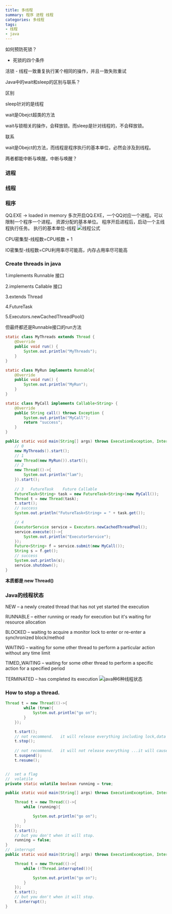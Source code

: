 ```yaml
---
title: 多线程
summary: 程序 进程 线程
categories: 多线程
tags:
- 线程
- java
---
```


如何预防死锁？

- 死锁的四个条件



活锁 - 线程一致重复执行某个相同的操作，并且一致失败重试



Java中的wait和sleep的区别与联系？

区别

sleep针对的是线程

wait是Obejct超类的方法

wait与锁相关的操作，会释放锁。而sleep是针对线程的，不会释放锁。


联系

wait是Obejct的方法，而线程是程序执行的基本单位，必然会涉及到线程。

两者都能中断与唤醒。中断与唤醒？


### 进程

### 线程

### 程序

QQ.EXE -> loaded in memory
多次开启QQ.EXE，一个QQ对应一个进程。可以限制一个程序一个进程。 资源分配的基本单位。 
程序开启进程后，启动一个主线程执行任务。 执行的基本单位-线程
![线程公式](https://user-images.githubusercontent.com/24481784/163958247-839490b4-a44d-4add-895a-7c3750a41406.png)

CPU密集型-线程数=CPU核数 + 1

IO密集型-线程数=CPU利用率尽可能高，内存占用率尽可能高




### Create threads in java

1.implements Runnable 接口

2.implements Callable 接口

3.extends Thread

4.FutureTask

5.Executors.newCachedThreadPool()

但最终都还是Runnable接口的run方法


``` java
static class MyThreads extends Thread {
    @Override 
    public void run() { 
        System.out.println("MyThreads"); 
    } 
}

static class MyRun implements Runnable{
    @Override
    public void run() {
        System.out.println("MyRun");
    }
}

static class MyCall implements Callable<String> {
    @Override
    public String call() throws Exception {
        System.out.println("MyCall");
        return "success";
    }
}

public static void main(String[] args) throws ExecutionException, InterruptedException {
    // 0
    new MyThreads().start();
    // 1
    new Thread(new MyRun()).start();
    // 2
    new Thread(()->{
        System.out.println("lam");
    }).start();
    
    // 3   FutureTask    Future Callable
    FutureTask<String> task = new FutureTask<String>(new MyCall());
    Thread t = new Thread(task);
    t.start();
    // success
    System.out.println("FutureTask<String> = " + task.get());

    // 4
    ExecutorService service = Executors.newCachedThreadPool();
    service.execute(()->{
        System.out.println("ExecutorService");
    });
    Future<String> f = service.submit(new MyCall());
    String s = f.get();
    // success
    System.out.println(s);
    service.shutdown();
}

```
**本质都是 new Thread()**
### Java的线程状态
NEW – a newly created thread that has not yet started the execution

RUNNABLE – either running or ready for execution but it's waiting for resource allocation

BLOCKED – waiting to acquire a monitor lock to enter or re-enter a synchronized block/method

WAITING – waiting for some other thread to perform a particular action without any time limit

TIMED_WAITING – waiting for some other thread to perform a specific action for a specified period

TERMINATED – has completed its execution
![java种6种线程状态](https://user-images.githubusercontent.com/24481784/163965686-74d57c46-c591-49c0-ba51-dc57d321ac77.jpg)
### How to stop a thread.
``` java
Thread t = new Thread(()->{
        while (true){
            System.out.println("go on");
        }
    });

    t.start();
    // not recommend.   it will release everything including lock,data inconsistent...it will influence others.
    t.stop();
    
    // not recommend.   it will not release everything ...it will cause dead lock ,data inconsistent  ?
    t.suspend();
    t.resume();


//  set a flag
//  volatile
private static volatile boolean running = true;

public static void main(String[] args) throws ExecutionException, InterruptedException {

    Thread t = new Thread(()->{
        while (running){

            System.out.println("go on");
        }
    });
    t.start();
    // but you don't when it will stop.
    running = false;
}
//  interrupt
public static void main(String[] args) throws ExecutionException, InterruptedException {

    Thread t = new Thread(()->{
        while (!Thread.interrupted()){

            System.out.println("go on");
        }
    });
    t.start();
    // but you don't when it will stop.
    t.interrupt();
}
```
